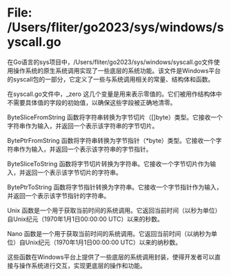 # File: /Users/fliter/go2023/sys/windows/syscall.go

在Go语言的sys项目中，/Users/fliter/go2023/sys/windows/syscall.go文件使用操作系统的原生系统调用实现了一些底层的系统功能。该文件是Windows平台的syscall包的一部分，它定义了一些与系统调用相关的常量、结构体和函数。

在syscall.go文件中，_zero 这几个变量是用来表示零值的。它们被用作结构体中不需要具体值的字段的初始值，以确保这些字段被正确地清零。

ByteSliceFromString 函数将字符串转换为字节切片（[]byte）类型。它接收一个字符串作为输入，并返回一个表示该字符串的字节切片。

BytePtrFromString 函数将字符串转换为字节指针（*byte）类型。它接收一个字符串作为输入，并返回一个表示该字符串的字节指针。

ByteSliceToString 函数将字节切片转换为字符串。它接收一个字节切片作为输入，并返回一个表示该字节切片的字符串。

BytePtrToString 函数将字节指针转换为字符串。它接收一个字节指针作为输入，并返回一个表示该字节指针的字符串。

Unix 函数是一个用于获取当前时间的系统调用。它返回当前时间（以秒为单位）自Unix纪元（1970年1月1日00:00:00 UTC）以来的秒数。

Nano 函数是一个用于获取当前时间的系统调用。它返回当前时间（以纳秒为单位）自Unix纪元（1970年1月1日00:00:00 UTC）以来的纳秒数。

这些函数在Windows平台上提供了一些底层的系统调用封装，使得开发者可以直接与操作系统进行交互，实现更底层的操作和功能。

